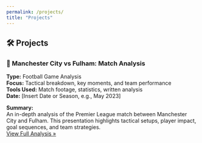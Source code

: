 ```yaml
---
permalink: /projects/
title: "Projects"
---
```


## 🛠️ Projects

### 📝 Manchester City vs Fulham: Match Analysis

**Type:** Football Game Analysis  
**Focus:** Tactical breakdown, key moments, and team performance  
**Tools Used:** Match footage, statistics, written analysis  
**Date:** [Insert Date or Season, e.g., May 2023]

**Summary:**  
An in-depth analysis of the Premier League match between Manchester City and Fulham. This presentation highlights tactical setups, player impact, goal sequences, and team strategies.  
[View Full Analysis »](#) <!-- Replace with actual link if available -->
